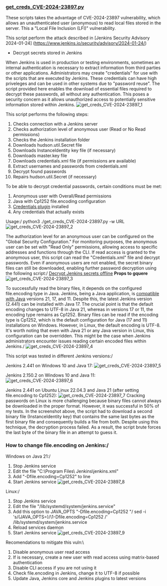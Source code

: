 ### [get_creds_CVE-2024-23897.py](get_creds_CVE-2024-23897.py)

These scripts takes the advantage of CVE-2024-23897 vulnerability, which allows an unauthenticated user (anonymous) to read local files stored in the server. This a "Local File Inclusion (LFI)" vulnerability.

This script perform the attack described in [Jenkins Security Advisory 2024-01-24] (https://www.jenkins.io/security/advisory/2024-01-24/)
- Decrypt secrets stored in Jenkins

When Jenkins is used in production or testing environments, sometimes an internal authentication is necessary to extract information from third parties or other applications. Administrators may create "credentials" for use with the scripts that are executed by Jenkins. These credentials can have high priveleges and can be used in other systems due to "password reuse". The script provided here enables the download of essential files required to decrypt these passwords, all without any authentication. This poses a security concern as it allows unauthorized access to potentially sensitive information stored within Jenkins.
![get_creds_CVE-2024-23897_1](/images/get_creds_CVE-2024-23897_1.png)


This script performs the following steps:
1. Checks connection with a Jenkins server
2. Checks authorization level of anonymous user (Read or No Read permissions)
3. Checks the Jenkins installation folder
4. Downloads hudson.util.Secret file
5. Downloads InstanceIdentity key file (if necessary)
6. Downloads master.key file
7. Downloads credentials.xml file (if permissions are available)
8. Extract usernames and passwords from credentials.xml
9. Decrypt found passwords
10. Repairs hudson.util.Secret (if necessary)

To be able to decrypt credential passwords, certain conditions must be met:
1. Anonymous user with Overall/Read permissions
2. Java with Cp1252 file.encoding configuration
3. [Credentials plugin](https://plugins.jenkins.io/credentials/) installed
4. Any credentials that actually exists

Usage:/
python3 ./get_creds_CVE-2024-23897.py -w URL
![get_creds_CVE-2024-23897_2](/images/get_creds_CVE-2024-23897_2.png)


The authorization level for an anonymous user can be configured on the "Global Security Configuration." For monitoring purposes, the anonymous user can be set with "Read Only" permissions, allowing access to specific addresses and functions through the CLI. If read access is granted to the anonymous user, this script can read the "Credentials.xml" file and decrypt passwords. Even if anonymous users are not enabled, the secret binary files can still be downloaded, enabling further password decryption using the following script:/
[Decrypt Jenkins secrets offline](https://github.com/gquere/pwn_jenkins/tree/master?tab=readme-ov-file#decrypt-jenkins-secrets-offline) **Props to gquere**
![get_creds_CVE-2024-23897_3](/images/get_creds_CVE-2024-23897_3.png)


To successfully read the binary files, it depends on the configured file.encoding type in Java. Jenkins, being a Java application, is [compatible with Java](https://www.jenkins.io/doc/book/platform-information/support-policy-java/) versions 21, 17, and 11. Despite this, the latest Jenkins version (2.441) can be installed with Java 17. The crucial point is that the default encoding changes to UTF-8 in Java 21, whereas in versions 17 or 11, the encoding type remains as Cp1252. Binary files can be read if the encoding type is Cp1252, which is the default configuration for Java (17 and 11) installations on Windows. However, in Linux, the default encoding is UTF-8. It's worth noting that even with Java 21 or any Java version in Linux, this configuration can be overridden. This might be the case when Jenkins administrators encounter issues reading certain encoded files within Jenkins./
![get_creds_CVE-2024-23897_4](/images/get_creds_CVE-2024-23897_4.png)


This script was tested in different Jenkins versions:/

Jenkins 2.441 on Windows 10 and Java 17:
![get_creds_CVE-2024-23897_5](/images/get_creds_CVE-2024-23897_5.png)


Jenkins 2.150.2 on Windows 10 and Java 11:
![get_creds_CVE-2024-23897_6](/images/get_creds_CVE-2024-23897_6.png)


Jenkins 2.441 on Ubuntu Linux 22.04.3 and Java 21 (after setting file.encoding to Cp1252):
![get_creds_CVE-2024-23897_7](/images/get_creds_CVE-2024-23897_7.png)
Cracking passwords on Linux is more challenging because binary files cannot always be downloaded in the proper format. However, it was successful in 50% of my tests. In the screenshot above, the script had to download a second binary file (InstanceIdentity key) that contains the same last bytes as the first binary file and consequently builds a file from both. Despite using this technique, the decryption process failed. As a result, the script brute forces the last byte of the binary file in an attempt to guess it.


### How to change file.encoding on Jenkins:/

Windows on Java 21:/
1. Stop Jenkins service
2. Edit the file "C:\Program Files\ Jenkins\jenkins.xml"
3. Add "-Dfile.encoding=Cp1252" to <arguments> line
4. Start Jenkins service
![get_creds_CVE-2024-23897_8](/images/get_creds_CVE-2024-23897_8.png)


Linux:/
1. Stop Jenkins service
2. Edit the file "/lib/systemd/system/jenkins.service"
3. Add this option to JAVA_OPTS "-Dfile.encoding=Cp1252 "/
sed -i 's/\(JAVA_OPTS=\)/\1-Dfile.encoding=Cp1252 /' /lib/systemd/system/jenkins.service
4. Reload services daemon
5. Start Jenkins service
![get_creds_CVE-2024-23897_9](/images/get_creds_CVE-2024-23897_9.png)



Recomendations to mitigate this vuln:\
1. Disable anonymous user read access
2. If is necessary, create a new user with read access using matrix-based authentication
3. Disable CLI access if you are not using it
4. Check file.encoding in Jenkins, change it to UTF-8 if possible
5. Update Java, Jenkins core and Jenkins plugins to latest versions
